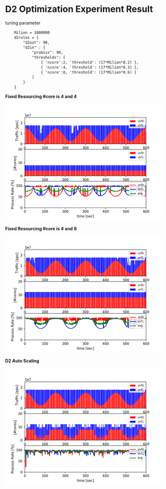 
#  D2 Optimization Experiment Result

tuning parameter
```
    Milion = 1000000
    d2rules = {
        "d2out": 90,
        "d2in" : {
            "promiss": 90,
            "thresholds": [
                { 'ncore':2, 'threshold': (17*Milion*0.2) },
                { 'ncore':4, 'threshold': (17*Milion*0.3) },
                { 'ncore':8, 'threshold': (17*Milion*0.6) }
            ]
        }
    }
```

**Fixed Resourcing #core is 4 and 4**

![](d2disable44fix_d100.png)

**Fixed Resourcing #core is 4 and 8**

![](d2disable84fix_d100.png)

**D2 Auto Scaling**

![](d2enable_d100.png)


